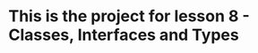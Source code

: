 # This is the project for lesson 8 - Classes, Interfaces and Types

<!-- Виконання TypeScript коду

1. Класичний метод - компілює код у JS

npx tsc
npx tsc ./src/code.ts
// потім запуск JS коду
node ./build/<файл>.js
node ./src/code.js

2. ts-node

npx ts-node ./scr/code.ts -->